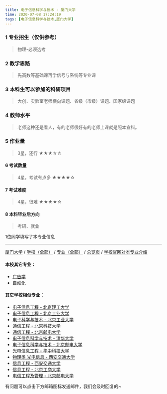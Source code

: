 ```yaml
---
title: 电子信息科学与技术 - 厦门大学
time: 2020-07-08 17:24:19
tags: [电子信息科学与技术,厦门大学]
---
```

### 1 专业招生（仅供参考）  
> 物理-必须选考


### 2 教学思路
> 先高数等基础课再学信号与系统等专业课


### 3 本科生可以参加的科研项目
>  大创、实验室老师横向课题、省级（市级）课题、国家级课题


### 4 教师水平
> 老师这种还是看人，有的老师很好有的老师上课就是照本宣科。


### 5 作业量
>3星，还行
★★★☆☆



#### 6 考试数量
>4星，考试有点多
★★★★☆


#### 7 考试难度
> 4星，很难
★★★★☆


#### 8 本科毕业后方向
> 考研、就业

1位同学填写了本专业信息
***
[厦门大学](https://univgo.github.io/2020/07/08/厦门大学) / [学校（全部）](https://univgo.github.io/2020/07/09/学校汇总页) / [专业（全部）](https://univgo.github.io/2020/07/09/专业汇总页) / [总览页](https://univgo.github.io/2020/07/09/总览) / [学校官网对本专业介绍](http://zsb.xmu.edu.cn/41/d3/c5809a278995/page.htm)
#### 本校其它专业：
- [广告学](https://univgo.github.io/2020/07/08/广告学%20-%20厦门大学)
- [自动化](https://univgo.github.io/2020/07/08/自动化%20-%20厦门大学)

#### 其它学校相似专业：
- [电子信息工程 - 北京理工大学](https://univgo.github.io/2020/07/08/电子信息%20-%20北京理工大学)
- [电子信息工程 - 北京工业大学](https://univgo.github.io/2020/07/08/电子信息工程%20-%20北京工业大学)
- [电子科学与技术 - 北京工业大学](https://univgo.github.io/2020/07/08/电子科学与技术%20-%20北京工业大学)
- [通信工程 - 北京科技大学](https://univgo.github.io/2020/07/08/通信工程%20-%20北京科技大学)
- [通信工程 - 北京邮电大学](https://univgo.github.io/2020/07/08/通信工程%20-%20北京邮电大学)
- [电子信息科学与技术 - 清华大学](https://univgo.github.io/2020/07/08/电子信息科学与技术%20-%20清华大学)
- [电子信息科学与技术 - 北京邮电大学](https://univgo.github.io/2020/07/08/电子信息科学与技术%20-%20北京邮电大学)
- [光电信息工程 - 华中科技大学](https://univgo.github.io/2020/07/08/光电信息工程%20-%20华中科技大学)
- [物理类 光电信息 - 西安交通大学](https://univgo.github.io/2020/07/08/物理类%20光电信息%20-%20西安交通大学)
- [信息工程 - 西安交通大学](https://univgo.github.io/2020/07/08/信息工程%20-%20西安交通大学)
- [信息工程 - 北京工商大学](https://univgo.github.io/2020/07/08/信息工程%20-%20北京工商大学)
- [电信工程及管理 - 北京邮电大学](https://univgo.github.io/2020/07/08/电信工程及管理%20-%20北京邮电大学)

有问题可以点击下方邮箱图标发送邮件，我们会及时回复的~